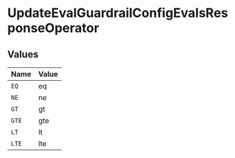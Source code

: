 # UpdateEvalGuardrailConfigEvalsResponseOperator


## Values

| Name  | Value |
| ----- | ----- |
| `EQ`  | eq    |
| `NE`  | ne    |
| `GT`  | gt    |
| `GTE` | gte   |
| `LT`  | lt    |
| `LTE` | lte   |